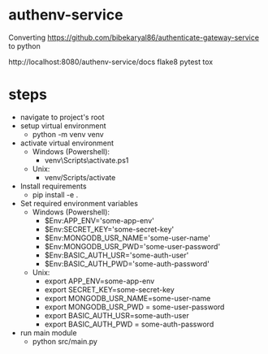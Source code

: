 # authenv-service

Converting https://github.com/bibekaryal86/authenticate-gateway-service to python


http://localhost:8080/authenv-service/docs
flake8
pytest
tox

# steps
* navigate to project's root
* setup virtual environment
  * python -m venv venv
* activate virtual environment
  * Windows (Powershell):
    * venv\Scripts\activate.ps1
  * Unix: 
    * venv/Scripts/activate
* Install requirements
  * pip install -e .
* Set required environment variables
  * Windows (Powershell):
    * $Env:APP_ENV='some-app-env'
    * $Env:SECRET_KEY='some-secret-key'
    * $Env:MONGODB_USR_NAME='some-user-name'
    * $Env:MONGODB_USR_PWD='some-user-password'
    * $Env:BASIC_AUTH_USR='some-auth-user'
    * $Env:BASIC_AUTH_PWD='some-auth-password'
  * Unix:
    * export APP_ENV=some-app-env
    * export SECRET_KEY=some-secret-key
    * export MONGODB_USR_NAME=some-user-name
    * export MONGODB_USR_PWD = some-user-password
    * export BASIC_AUTH_USR=some-auth-user
    * export BASIC_AUTH_PWD = some-auth-password
* run main module
  * python src/main.py
